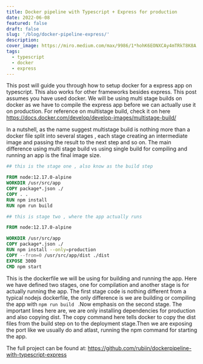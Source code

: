 ```yaml
---
title: Docker pipeline with Typescript + Express for production
date: 2022-06-08
featured: false
draft: false
slug: '/blog/docker-pipeline-express/'
description:
cover_image: https://miro.medium.com/max/9986/1*hohK6EONXCAy4mTRkT8K8A.png
tags:
  - typescript
  - docker
  - express
---
```


This post will guide you through how to setup docker for a express app on typescript. This also works for other frameworks besides express.
This post assumes you have used docker.
We will be using multi stage builds on docker as we have to
compile the express app before we can actually use it on production. For reference on multistage build, check it on here
https://docs.docker.com/develop/develop-images/multistage-build/

In a nutshell, as the name suggest multistage build is nothing more than a docker file split into several stages , each stage creating an intermediate image and passing the result to the next step and so on. The main difference using multi stage build vs using single build for compiling and running an app is the final image size.

```dockerfile
## this is the stage one , also know as the build step

FROM node:12.17.0-alpine
WORKDIR /usr/src/app
COPY package*.json ./
COPY . .
RUN npm install
RUN npm run build

## this is stage two , where the app actually runs

FROM node:12.17.0-alpine

WORKDIR /usr/src/app
COPY package*.json ./
RUN npm install --only=production
COPY --from=0 /usr/src/app/dist ./dist
EXPOSE 3000
CMD npm start

```

This is the dockerfile we will be using for building and running the app. Here we have defined two stages, one for compilation and another stage is for actually running the app.
The first stage code is nothing different from a typical nodejs dockerfile, the only difference is we are building or compiling the app with `npm run build ` .Now emphasis on the second stage.
The important lines here are, we are only installing dependencies for production and also copying dist. The copy command here tells docker to copy the dist files from the build step on to the deployment stage.Then we are exposing the port like we usually do and atlast, running the npm command for starting the app.

The full project can be found at:
https://github.com/rubiin/dockerpipeline-with-typescript-express
